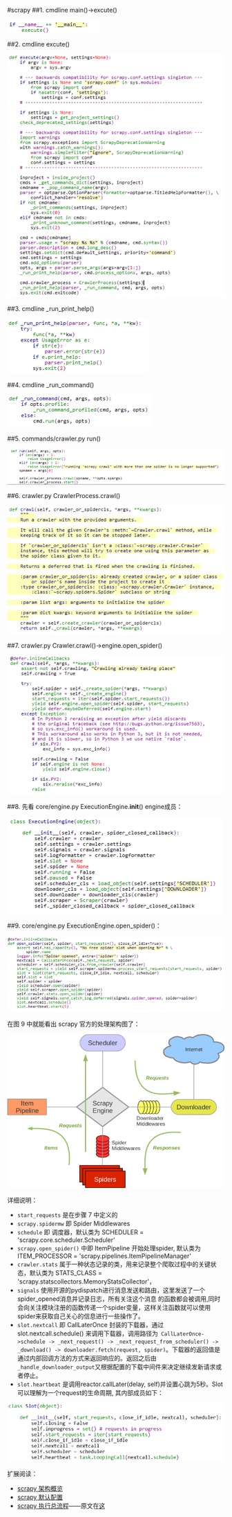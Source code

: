 #scrapy
##1. cmdline main()->excute()

![main](./imgs/main.PNG)

##2. cmdline excute()

![excute](./imgs/excute.PNG)

##3. cmdline _run_print_help()

![run_print](./imgs/run_print.PNG)

##4. cmdline _run_command()

![run_command](./imgs/run_command.PNG)

##5. commands/crawler.py run()

![crawler-run](./imgs/crawler-run.PNG)

##6. crawler.py CrawlerProcess.crawl()

![CrawlerProcess-crawl](./imgs/CrawlerProcess-crawl.PNG)

##7. crawler.py Crawler.crawl()->engine.open_spider()

![Crawler-crawl](./imgs/Crawler-crawl.PNG)

##8. 先看 core/engine.py ExecutionEngine.__init__() engine成员：

![engine-init](./imgs/engine-init.PNG)

##9. core/engine.py ExecutionEngine.open_spider()：

![engine-init](./imgs/engine-open_spider.PNG)

在图 9 中就能看出 scrapy 官方的处理架构图了：

![engine-init](./imgs/scrapy_architecture.png)

详细说明：

- ```start_requests``` 是在步骤 7 中定义的
- ```scrapy.spidermw``` 即 Spider Middlewares
- ```schedule``` 即 调度器，默认类为 SCHEDULER = 'scrapy.core.scheduler.Scheduler'
- ```scrapy.open_spider()``` 中即 ItemPipeline 开始处理spider, 默认类为 ITEM_PROCESSOR = 'scrapy.pipelines.ItemPipelineManager'
- ```crawler.stats``` 属于一种状态记录的类，用来记录整个爬取过程中的关键状态，默认类为 STATS_CLASS = 'scrapy.statscollectors.MemoryStatsCollector'，
- ```signals``` 使用开源的pydispatch进行消息发送和路由，这里发送了一个spider_opened消息并记录日志，所有关注这个消息
的函数都会被调用,同时会向关注模块注册的函数传递一个spider变量，这样关注函数就可以使用spider来获取自己关心的信息进行一些操作了。
- ```slot.nextcall``` 即 CallLaterOnce 封装的下载器，通过 slot.nextcall.schedule() 来调用下载器，调用路径为``` CallLaterOnce->schedule -> _next_request() -> _next_request_from_scheduler() -> _download() -> downloader.fetch(request, spider)```。下载器的返回值是通过内部回调方法的方式来返回响应的。返回之后由 ```_handle_downloader_output```又根据配置的下载中间件来决定继续发新请求或者停止。
- ```slot.heartbeat``` 是调用reactor.callLater(delay, self)并设置心跳为5秒。Slot 可以理解为一个request的生命周期, 其内部成员如下：

![slot](./imgs/slot.PNG)


扩展阅读： 

- [scrapy 架构概览](http://scrapy-chs.readthedocs.io/zh_CN/0.24/topics/architecture.html)
- [scrapy 默认配置](https://github.com/scrapy/scrapy/blob/master/scrapy/settings/default_settings.py)
- [scrapy 执行总流程](./imgs/full-flow.jpg)——原文在[这](http://blog.csdn.net/happyanger6/article/details/53401912)

